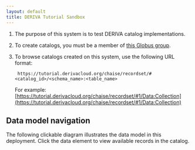 ```yaml
---
layout: default
title: DERIVA Tutorial Sandbox
---
```


1. The purpose of this system is to test DERIVA catalog implementations.

2. To create catalogs, you must be a member of [this Globus group](https://app.globus.org/groups/ed41a320-8345-11ea-b546-0a875b138121/about).

3. To browse catalogs created on this system, use the following URL format:

		https://tutorial.derivacloud.org/chaise/recordset/#<catalog_id>/<schema_name>:<table_name>

    For example: [https://tutorial.derivacloud.org/chaise/recordset/#1/Data:Collection](https://tutorial.derivacloud.org/chaise/recordset/#1/Data:Collection)


## Data model navigation

The following clickable diagram illustrates the data model in this deployment. Click the data element to view available records in the catalog.

<object type="image/svg+xml" data="/assets/img/tutorial.svg"></object>
